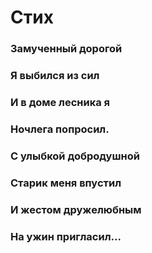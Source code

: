 # Стих

### Замученный дорогой
### Я выбился из сил
### И в доме лесника я
### Ночлега попросил.
### С улыбкой добродушной 
### Старик меня впустил
### И жестом дружелюбным 
### На ужин пригласил...